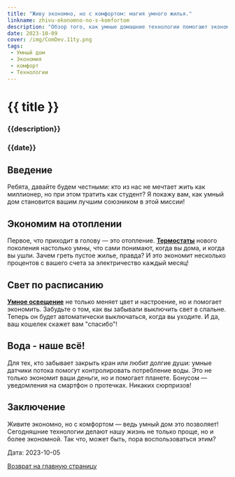 ```yaml
---
title: "Живу экономно, но с комфортом: магия умного жилья."
linkname: zhivu-ekonomno-no-s-komfortom
description: "Обзор того, как умные домашние технологии помогают экономить и при этом не жертвовать комфортом."
date: 2023-10-09
cover: /img/ComDev.11ty.png
tags:
 - Умный дом
 - Экономия
 - комфорт
 - Технологии
---
```


# {{ title }}
### {{description}}
### {{date}}

## Введение

Ребята, давайте будем честными: кто из нас не мечтает жить как миллионер, но при этом тратить как студент? Я покажу вам, как умный дом становится вашим лучшим союзником в этой миссии!

## Экономим на отоплении

Первое, что приходит в голову — это отопление. **[Термостаты](/)** нового поколения настолько умны, что сами понимают, когда вы дома, и когда вы ушли. Зачем греть пустое жилье, правда? И это экономит несколько процентов с вашего счета за электричество каждый месяц!

## Свет по расписанию

**[Умное освещение](/)** не только меняет цвет и настроение, но и помогает экономить. Забудьте о том, как вы забывали выключить свет в спальне. Теперь он будет автоматически выключаться, когда вы уходите. И да, ваш кошелек скажет вам "спасибо"!

## Вода - наше всё!

Для тех, кто забывает закрыть кран или любит долгие души: умные датчики потока помогут контролировать потребление воды. Это не только экономит ваши деньги, но и помогает планете. Бонусом — уведомления на смартфон о протечках. Никаких сюрпризов!

## Заключение

Живите экономно, но с комфортом — ведь умный дом это позволяет! Сегодняшние технологии делают нашу жизнь не только проще, но и более экономной. Так что, может быть, пора воспользоваться этим?


Дата: 2023-10-05

[Возврат на главную страницу](/)